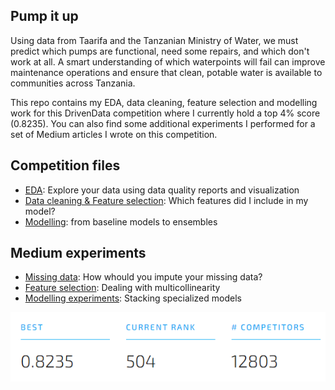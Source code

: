 ## Pump it up

Using data from Taarifa and the Tanzanian Ministry of Water, we must predict which pumps are functional, need some repairs, and which don't work at all.
A smart understanding of which waterpoints will fail can improve maintenance operations and ensure that clean, potable water is available to communities across Tanzania.

This repo contains my EDA, data cleaning, feature selection and modelling work for this DrivenData competition where I currently hold a top 4% score (0.8235). You can also find some additional experiments I performed for a set of Medium articles I wrote on this competition.

## Competition files
- [EDA](https://github.com/BrendaLoznik/waterpumps/blob/main/1.%20EDA.ipynb): Explore your data using data quality reports and visualization
- [Data cleaning & Feature selection](https://github.com/BrendaLoznik/waterpumps/blob/main/2.%20Data%20cleaning%20%26%20Feature%20engineering.ipynb): Which features did I include in my model?
- [Modelling](https://github.com/BrendaLoznik/waterpumps/blob/main/3.%20Modelling.ipynb): from baseline models to ensembles

## Medium experiments
- [Missing data](https://github.com/BrendaLoznik/waterpumps/blob/main/2B.%20Dealing%20with%20missing%20data.ipynb): How whould you impute your missing data?
- [Feature selection](https://github.com/BrendaLoznik/waterpumps/blob/main/2C.%20Feature%20selection%20experiments.ipynb): Dealing with multicollinearity
- [Modelling experiments](https://github.com/BrendaLoznik/waterpumps/blob/main/3B.%20Modelling%20experiments.ipynb): Stacking specialized models


![Screenshot](submission.png)
